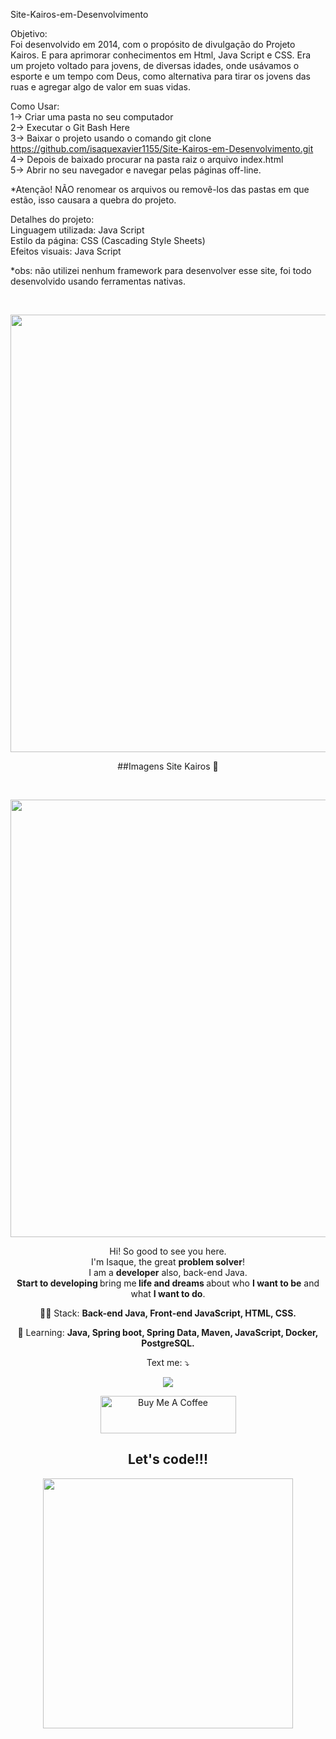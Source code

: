﻿Site-Kairos-em-Desenvolvimento

Objetivo: <BR>
Foi desenvolvido em 2014, com o propósito de divulgação do Projeto Kairos. E para aprimorar conhecimentos em Html, Java Script e CSS.
Era um projeto voltado para jovens, de diversas idades, onde usávamos o esporte e um tempo com Deus,
 como alternativa para tirar os jovens das ruas e agregar algo de valor em suas vidas.

Como Usar: 
<BR>
1-> Criar uma pasta no seu computador <BR>
2-> Executar o Git Bash Here<BR>
3-> Baixar o projeto usando o comando git clone https://github.com/isaquexavier1155/Site-Kairos-em-Desenvolvimento.git<BR>
4-> Depois de baixado procurar na pasta raiz o arquivo index.html<BR>
5-> Abrir no seu navegador e navegar pelas páginas off-line. <BR>

*Atenção! 
NÃO renomear os arquivos ou removê-los das pastas em que estão, isso causara a quebra do projeto.

Detalhes do projeto: <BR>
Linguagem utilizada: Java Script<BR>
Estilo da página: CSS (Cascading Style Sheets)<BR>
Efeitos visuais: Java Script<BR>

*obs:  não utilizei nenhum framework para desenvolver esse site, foi todo desenvolvido usando ferramentas nativas.<BR>

​<div align="center">
<img src="https://user-images.githubusercontent.com/55030160/177386938-13e2bc6d-088e-484f-a17d-eaf3fcb2b3f1.png
" width="700px" />
</div>


<span align="center">

##Imagens Site Kairos 👋 

</span>

​<div align="center">
<img src="![SiteKairos-Cabecalho](https://user-images.githubusercontent.com/55030160/177386938-13e2bc6d-088e-484f-a17d-eaf3fcb2b3f1.png)
" width="700px" />
</div>

<p align="center">
  Hi! So good to see you here. <br>I'm Isaque, the great <strong>problem solver</strong>! <br> I am a <strong>developer</strong> also, back-end Java.<br />
<strong>Start to developing </strong>bring me<strong> life and dreams </strong>about who <strong>I want to be</strong> and what <strong>I want to do</strong>.

</p>



<p align="center">
  👩‍💻  Stack: <strong>Back-end Java, Front-end JavaScript, HTML, CSS.</strong>
</p>

<p align="center">
  🚀  Learning: <strong>Java, Spring boot, Spring Data, Maven, JavaScript, Docker, PostgreSQL.</strong>
</p>

<p align="center">
   Text me: ⤵️
</p>

<p align="center">
  
  <a href="https://www.linkedin.com/in/isaque-xavier-dos-santos-522a33176/" alt="Linkedin">
  <img src="https://img.shields.io/badge/-Linkedin-0e76a8?style=for-the-badge&logo=Linkedin&logoColor=white&link=https://www.linkedin.com/in/keidsonroby/" /></a>
</p>  
<p align="center">
  <a href="https://www.buymeacoffee.com/kakacordovil" target="_blank"><img src="https://cdn.buymeacoffee.com/buttons/v2/default-yellow.png" alt="Buy Me A Coffee" height="60px" width="217px" ></a>
</p>


<div align="center">
<h2>Let's code!!!</h2>
<img src="https://media1.giphy.com/media/OxCVIkMpdVZdV7rSLl/giphy.gif?cid=790b7611428bfdf9396f8d2ebccb5cd153a540ae738e1d7c&rid=giphy.gif&ct=g" width="400px" />
</div>
